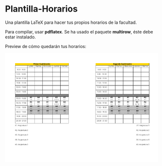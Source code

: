 # Plantilla-Horarios
Una plantilla LaTeX para hacer tus propios horarios de la facultad.

Para compilar, usar __pdflatex__. Se ha usado el paquete __multirow__, éste debe estar instalado.

Preview de cómo quedarán tus horarios:

![preview](/preview.png)